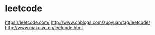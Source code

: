 # leetcode


https://leetcode.com/
http://www.cnblogs.com/zuoyuan/tag/leetcode/
http://www.makuiyu.cn/leetcode.html
